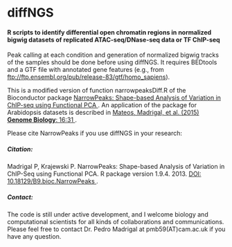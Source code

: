 # diffNGS
<h4> R scripts to identify differential open chromatin regions in normalized bigwig datasets of replicated ATAC-seq/DNase-seq data or TF ChIP-seq </h4>

Peak calling at each condition and generation of normalized bigwig tracks of the samples should be done before using diffNGS. It requires BEDtools and a GTF file with annotated gene features (e.g., from ftp://ftp.ensembl.org/pub/release-83/gtf/homo_sapiens).

This is a modified version of function narrowpeaksDiff.R of the Bioconductor package <a href="http://bioconductor.org/packages/devel/bioc/html/NarrowPeaks.html">
NarrowPeaks: Shape-based Analysis of Variation in ChIP-seq using Functional PCA </a>. An application of the package for Arabidopsis datasets is described in <a href="http://genomebiology.biomedcentral.com/articles/10.1186/s13059-015-0597-1"> Mateos, Madrigal, et al. (2015) **Genome Biology**: 16:31 </a>. 

Please cite NarrowPeaks if you use diffNGS in your research:

<h5>Citation:</h5> 
Madrigal P, Krajewski P. NarrowPeaks: Shape-based Analysis of Variation in ChIP-Seq using Functional PCA. R package version 1.9.4. 2013. <a href="10.18129/B9.bioc.NarrowPeaks"> DOI: 10.18129/B9.bioc.NarrowPeaks </a>.

<h5>Contact:</h5> 
The code is still under active development, and I welcome biology and computational scientists for all kinds of collaborations and communications. Please feel free to contact Dr. Pedro Madrigal at pmb59(AT)cam.ac.uk if you have any question.



